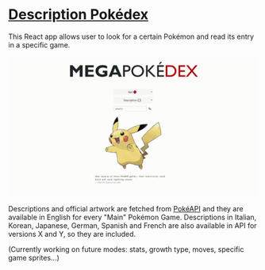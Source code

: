 # [Description Pokédex](https://widroz.github.io/DescriptionPokedex/)

This React app allows user to look for a certain Pokémon and read its entry in a specific game.

![Example](https://github.com/widroz/DescriptionPokedex/blob/master/public/example.gif)

Descriptions and official artwork are fetched from [PokéAPI](https://pokeapi.co/) and they are available in English for every "Main" Pokémon Game.
Descriptions in Italian, Korean, Japanese, German, Spanish and French are also available in API for versions X and Y, so they are included.

(Currently working on future modes: stats, growth type, moves, specific game sprites...)
